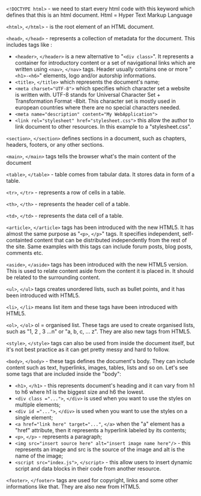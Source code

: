 `<!DOCTYPE html>` -  we need to start every html code with this keyword which defines that this is an html document. Html = Hyper Text Markup Language

`<html>`, `</html>` - is the root element of an HTML document. 

`<head>`, `</head>` - represents a collection of metadata for the document. This includes tags like : 

- `<header>`, `</header>` is a new alternative to "`<div class>`". It represents a container for introductory content or a set of navigational links which are written using `<nav>`, `</nav>` tags. Header usually contains one or more "`<h1>-<h6>`" elements, logo and/or autorship informations. 
- `<title>`, `</title>` which represents the document's name;
- `<meta charset="UTF-8">` which specifies which character set a website is written with. UTF-8 stands for Universal Character Set + Transformation Format -8bit. This character set is mostly used in european countries where there are no special characters needed.
- `<meta name="description" content="My WebApplication">` 
- `<link rel="stylesheet" href="stylesheet.css">` this allow the author to link document to other resources. In this example to a "stylesheet.css". 

`<section>`, `</section>` defines sections in a document, such as chapters, headers, footers, or any other sections.

`<main>`, `</main>` tags tells the browser what's the main content of the document

`<table>`, `</table>` - table comes from tabular data. It stores data in form of a table. 

`<tr>`, `</tr>` - represents a row of cells in a table.

`<th>`, `</th>` - represents the header cell of a table.

`<td>`, `</td>` - represents the data cell of a table.

`<article>`, `</article>` tags has been introduced with the new HTML5. It has almost the same purpose as "`<p>`, `</p>`" tags. It specifies independent, self-containted content that can be distributed independently from the rest of the site. Same examples with this tags can include forum posts, blog posts, comments etc.

`<aside>`, `</aside>` tags has been introduced with the new HTML5 version. This is used to relate content aside from the content it is placed in. It should be related to the surrounding content.

`<ul>`, `</ul>` tags creates unordered lists, such as bullet points, and it has been introduced with HTML5.

`<li>`, `</li>` means list item and these tags have been introduced with HTML5.

`<ol>`, `</ol>` ol = organised list. These tags are used to create organised lists, such as "1, 2 , 3 ...n" or "a, b, c, ... z". They are also new tags from HTML5.
 
`<style>`, `</style>` tags can also be used from inside the document itself, but it's not best practice as it can get pretty messy and hard to follow.

`<body>`, `</body>` - these tags defines the document's body. They can include content such as text, hyperlinks, images, tables, lists and so on. Let's see some tags that are included inside the "body":

- `<h1>`, `</h1>` - this represents document's heading and it can vary from h1 to h6 where h1 is the biggest size and h6 the lowest.
- `<div class ="...">`, `</div>` is used when you want to use the styles on multiple elements;
- `<div id ="...">`, `</div>` is used when you want to use the styles on a single element;
- `<a href="link here" target="..."`, `</a>` when the "a" element has a "href" attribute, then it represents a hyperlink labeled by its contents;
- `<p>`, `</p>` - represents a paragraph;
- `<img src="insert source here" alt="insert image name here"/>` - this represents an image and src is the source of the image and alt is the name of the image;
- `<script src="index.js">`, `</script>` - this allow users to insert dynamic script and data blocks in their code from another resource.

`<footer>`, `</footer>` tags are used for copyright, links and some other informations like that. They are also new from HTML5.
